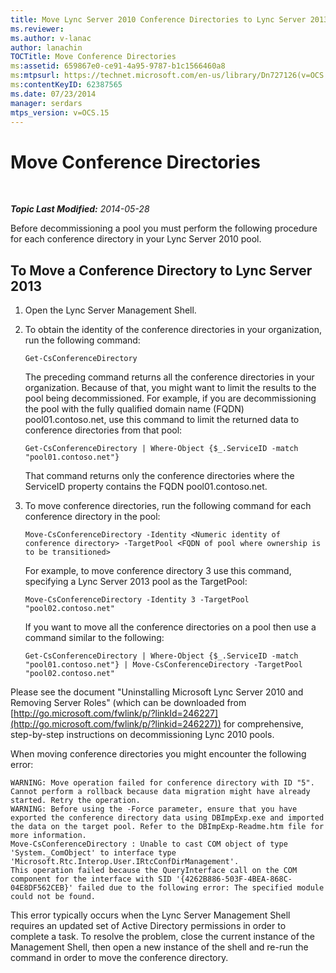 ```yaml
---
title: Move Lync Server 2010 Conference Directories to Lync Server 2013
ms.reviewer: 
ms.author: v-lanac
author: lanachin
TOCTitle: Move Conference Directories
ms:assetid: 659867e0-ce91-4a95-9787-b1c1566460a8
ms:mtpsurl: https://technet.microsoft.com/en-us/library/Dn727126(v=OCS.15)
ms:contentKeyID: 62387565
ms.date: 07/23/2014
manager: serdars
mtps_version: v=OCS.15
---
```


<div data-xmlns="http://www.w3.org/1999/xhtml">

<div class="topic" data-xmlns="http://www.w3.org/1999/xhtml" data-msxsl="urn:schemas-microsoft-com:xslt" data-cs="http://msdn.microsoft.com/en-us/">

<div data-asp="http://msdn2.microsoft.com/asp">

# Move Conference Directories

</div>

<div id="mainSection">

<div id="mainBody">

<span> </span>

_**Topic Last Modified:** 2014-05-28_

Before decommissioning a pool you must perform the following procedure for each conference directory in your Lync Server 2010 pool.

<div>

## To Move a Conference Directory to Lync Server 2013

1.  Open the Lync Server Management Shell.

2.  To obtain the identity of the conference directories in your organization, run the following command:
    
        Get-CsConferenceDirectory
    
    The preceding command returns all the conference directories in your organization. Because of that, you might want to limit the results to the pool being decommissioned. For example, if you are decommissioning the pool with the fully qualified domain name (FQDN) pool01.contoso.net, use this command to limit the returned data to conference directories from that pool:
    
        Get-CsConferenceDirectory | Where-Object {$_.ServiceID -match "pool01.contoso.net"}
    
    That command returns only the conference directories where the ServiceID property contains the FQDN pool01.contoso.net.

3.  To move conference directories, run the following command for each conference directory in the pool:
    
        Move-CsConferenceDirectory -Identity <Numeric identity of conference directory> -TargetPool <FQDN of pool where ownership is to be transitioned>
    
    For example, to move conference directory 3 use this command, specifying a Lync Server 2013 pool as the TargetPool:
    
        Move-CsConferenceDirectory -Identity 3 -TargetPool "pool02.contoso.net"
    
    If you want to move all the conference directories on a pool then use a command similar to the following:
    
        Get-CsConferenceDirectory | Where-Object {$_.ServiceID -match "pool01.contoso.net"} | Move-CsConferenceDirectory -TargetPool "pool02.contoso.net"

Please see the document "Uninstalling Microsoft Lync Server 2010 and Removing Server Roles" (which can be downloaded from [http://go.microsoft.com/fwlink/p/?linkId=246227](http://go.microsoft.com/fwlink/p/?linkid=246227)) for comprehensive, step-by-step instructions on decommissioning Lync 2010 pools.

When moving conference directories you might encounter the following error:

    WARNING: Move operation failed for conference directory with ID "5". Cannot perform a rollback because data migration might have already started. Retry the operation.
    WARNING: Before using the -Force parameter, ensure that you have exported the conference directory data using DBImpExp.exe and imported the data on the target pool. Refer to the DBImpExp-Readme.htm file for more information.
    Move-CsConferenceDirectory : Unable to cast COM object of type 'System._ComObject' to interface type 'Microsoft.Rtc.Interop.User.IRtcConfDirManagement'. 
    This operation failed because the QueryInterface call on the COM component for the interface with SID '{4262B886-503F-4BEA-868C-04E8DF562CEB}' failed due to the following error: The specified module could not be found.

This error typically occurs when the Lync Server Management Shell requires an updated set of Active Directory permissions in order to complete a task. To resolve the problem, close the current instance of the Management Shell, then open a new instance of the shell and re-run the command in order to move the conference directory.

</div>

</div>

<span> </span>

</div>

</div>

</div>

